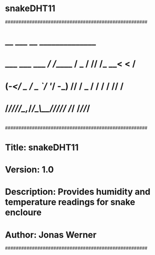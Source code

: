 # snakeDHT11
#####################################################
#                  __       ___  __ ______________
#   ___ ___  ___ _/ /_____ / _ \/ // /_  __<  <  /
#  (_-</ _ \/ _ `/  '_/ -_) // / _  / / /  / // /
# /___/_//_/\_,_/_/\_\\__/____/_//_/ /_/  /_//_/
#
#####################################################
# Title:        snakeDHT11
# Version:      1.0
# Description:  Provides humidity and temperature readings for snake encloure
# Author:       Jonas Werner
#####################################################
